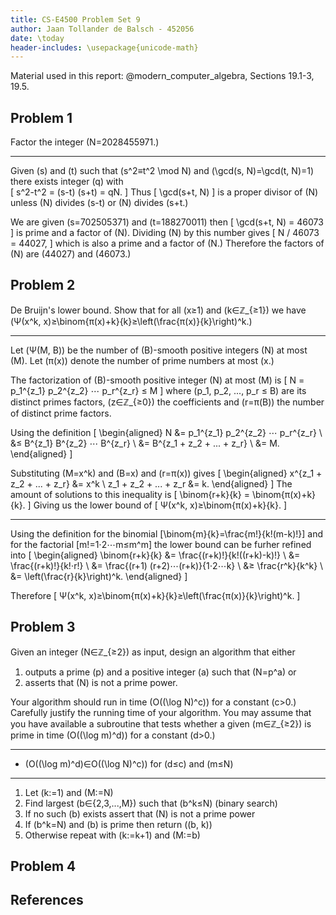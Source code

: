 ```yaml
---
title: CS-E4500 Problem Set 9
author: Jaan Tollander de Balsch - 452056
date: \today
header-includes: \usepackage{unicode-math}
---
```

Material used in this report: @modern_computer_algebra, Sections 19.1-3, 19.5.

## Problem 1
Factor the integer \(N=2028455971.\)

---

Given \(s\) and \(t\) such that \(s^2≡t^2 \mod N\) and \(\gcd(s, N)=\gcd(t, N)=1\) there exists integer \(q\) with \
\[
s^2-t^2 = (s-t) (s+t) = qN.
\]
Thus
\[
\gcd(s+t, N)
\]
is a proper divisor of \(N\) unless \(N\) divides \(s-t\) or \(N\) divides \(s+t.\)

We are given \(s=702505371\) and \(t=188270011\) then
\[
\gcd(s+t, N) = 46073
\]
is prime and a factor of \(N\). Dividing \(N\) by this number gives
\[
N / 46073 = 44027,
\]
which is also a prime and a factor of \(N.\) Therefore the factors of \(N\) are \(44027\) and \(46073.\)


## Problem 2
De Bruijn's lower bound. Show that for all \(x≥1\) and \(k∈ℤ_{≥1}\) we have \(Ψ(x^k, x)≥\binom{π(x)+k}{k}≥\left(\frac{π(x)}{k}\right)^k.\)

---

Let \(Ψ(M, B)\) be the number of \(B\)-smooth positive integers \(N\) at most \(M\). Let \(π(x)\) denote the number of prime numbers at most \(x.\)

The factorization of \(B\)-smooth positive integer \(N\) at most \(M\) is
\[
N = p_1^{z_1} p_2^{z_2} ⋯ p_r^{z_r} ≤ M
\]
where \(p_1, p_2, ..., p_r ≤ B\) are its distinct primes factors, \(z∈ℤ_{≥0}\) the coefficients and \(r=π(B)\) the number of distinct prime factors.

Using the definition
\[
\begin{aligned}
N &= p_1^{z_1} p_2^{z_2} ⋯ p_r^{z_r} \\
&≤ B^{z_1} B^{z_2} ⋯ B^{z_r} \\
&= B^{z_1 + z_2 + ... + z_r} \\
&= M.
\end{aligned}
\]

Substituting \(M=x^k\) and \(B=x\) and \(r=π(x)\) gives
\[
\begin{aligned}
x^{z_1 + z_2 + ... + z_r} &= x^k \\
z_1 + z_2 + ... + z_r &= k.
\end{aligned}
\]
The amount of solutions to this inequality is
\[
\binom{r+k}{k} = \binom{π(x)+k}{k}.
\]
Giving us the lower bound of
\[
Ψ(x^k, x)≥\binom{π(x)+k}{k}.
\]

---

Using the definition for the binomial \[\binom{m}{k}=\frac{m!}{k!(m-k)!}\] and for the factorial \[m!=1⋅2⋯m≤m^m\] the lower bound can be furher refined into
\[
\begin{aligned}
\binom{r+k}{k} &= \frac{(r+k)!}{k!((r+k)-k)!} \\
&= \frac{(r+k)!}{k!⋅r!} \\
&= \frac{(r+1) (r+2)⋯(r+k)}{1⋅2⋯k} \\
&≥ \frac{r^k}{k^k} \\
&= \left(\frac{r}{k}\right)^k.
\end{aligned}
\]

Therefore
\[
Ψ(x^k, x)≥\binom{π(x)+k}{k}≥\left(\frac{π(x)}{k}\right)^k.
\]


## Problem 3
Given an integer \(N∈ℤ_{≥2}\) as input, design an algorithm that either

1) outputs a prime \(p\) and a positive integer \(a\) such that \(N=p^a\) or
2) asserts that \(N\) is not a prime power.

Your algorithm should run in time \(O((\log N)^c)\) for a constant \(c>0.\) Carefully justify the running time of your algorithm. You may assume that you have available a subroutine that tests whether a given \(m∈ℤ_{≥2}\) is prime in time \(O((\log m)^d)\) for a constant \(d>0.\)

---

<!-- 1) \(b, b^2, b^{2^2}, ..., b^{2^n}\)
2) \(b^{2^n} ≤ N < b^{2^n+1}\)
3) Terminates if
    1) \(b^{2^n} = N\) return \(n_1 + n_2 + ... n_k\)
    1) \(N<b\)
4) Otherwise repeat for \(N-b^{2^n}\) -->

- \(O((\log m)^d)∈O((\log N)^c)\) for \(d≤c\) and \(m≤N\)

---

1) Let \(k:=1\) and  \(M:=N\)
2) Find largest \(b∈\{2,3,...,M\}\) such that \(b^k≤N\) (binary search)
3) If no such \(b\) exists assert that \(N\) is not a prime power
4) If \(b^k=N\) and \(b\) is prime then return \((b, k)\)
5) Otherwise repeat with \(k:=k+1\) and \(M:=b\)


## Problem 4
## References
